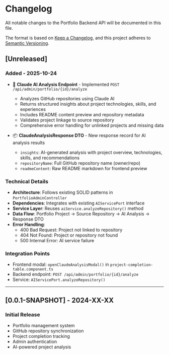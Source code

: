 # Changelog

All notable changes to the Portfolio Backend API will be documented in this file.

The format is based on [Keep a Changelog](https://keepachangelog.com/en/1.0.0/),
and this project adheres to [Semantic Versioning](https://semver.org/spec/v2.0.0.html).

## [Unreleased]

### Added - 2025-10-24

- 🧠 **Claude AI Analysis Endpoint** - Implemented `POST /api/admin/portfolio/{id}/analyze`
  - Analyzes GitHub repositories using Claude AI
  - Returns structured insights about project technologies, skills, and experiences
  - Includes README content preview and repository metadata
  - Validates project linkage to source repository
  - Comprehensive error handling for unlinked projects and missing data

- 📦 **ClaudeAnalysisResponse DTO** - New response record for AI analysis results
  - `insights`: AI-generated analysis with project overview, technologies, skills, and recommendations
  - `repositoryName`: Full GitHub repository name (owner/repo)
  - `readmeContent`: Raw README markdown for frontend preview

### Technical Details

- **Architecture**: Follows existing SOLID patterns in `PortfolioAdminController`
- **Dependencies**: Integrates with existing `AIServicePort` interface
- **Service Layer**: Reuses `aiService.analyzeRepository()` method
- **Data Flow**: Portfolio Project → Source Repository → AI Analysis → Response DTO
- **Error Handling**:
  - 400 Bad Request: Project not linked to repository
  - 404 Not Found: Project or repository not found
  - 500 Internal Error: AI service failure

### Integration Points

- Frontend modal: `openClaudeAnalysisModal()` in `project-completion-table.component.ts`
- Backend endpoint: `POST /api/admin/portfolio/{id}/analyze`
- Service: `AIServicePort.analyzeRepository()`

---

## [0.0.1-SNAPSHOT] - 2024-XX-XX

### Initial Release
- Portfolio management system
- GitHub repository synchronization
- Project completion tracking
- Admin authentication
- AI-powered project analysis
